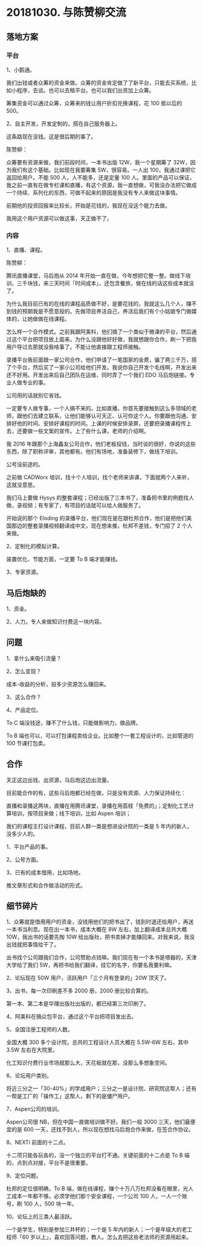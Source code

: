 # 20181030. 与陈赞柳交流


## 落地方案

### 平台

1、小鹅通。

我们出钱或者众筹的资金来做。众筹的资金肯定做了了新平台，只能去买系统，比如小程序，去谈。也可以去租平台。也可以我们出资加上众筹。

筹集资金可以通过众筹，众筹来的钱让用户折扣兑换课程，花 100 抵以后的 500。

2、自主开发，开发定制的，搭在自己服务器上。

这条路现在没钱。这是很后期的事了。

陈赞柳：

众筹要有资源来做，我们前段时间，一本书出版 12W，我一个星期筹了 32W，因为我们有这个基础。比如现在我要筹集 5W，很容易。一人出 100，我通过课把它返回给用户。不能 500 人，人不能多，还是定量 100 人。里面的产品可以保证，我之前一直有在做专栏课和直播，有这个资源，我一直想做，可我没办法把它做成一个持续、系列化的东西，可做不起来的原因是我没有专人来做这块事情。

前期他的投资回报率比较长，开始是花钱的，我现在没这个能力去做。

我用这个用户资源可以做这事，天正做不了。

### 内容

1、直播、课程。

陈赞柳：

腾讯直播课堂，马后炮从 2014 年开始一直在做，今年想把它整一整。做线下培训，三千块钱，来三天时间「时间成本」，还包含餐旅，做在线的话这些成本就没了。

为什么我目前已有的在线的课程品质做不好，是要花钱的，我就这么几个人，赚不到钱的预期我是不愿意投的。先做项目养活自己，养活后我们有个小姑娘专门做媒体的，让她做做在线课程。

怎么样一个合作模式。之前我跟阿美科，他们搞了一个类似于微课的平台，然后通过这个平台把项目放上面来。为什么没跟他好好做，我就想跟你合作，刷一下把我用户导过去那就没我啥事了。不能让他直接跟工程师接触。

录播平台我前面跟一家公司合作，他们申请了一笔国家的金费，骗了两三千万，搭了个平台，然后买了一家小公司给他们开发。我说你自己开发个毛线啊，开发出来还不好用。开发出来后自己团队在运维，同时弄了一个我们 EDO 马后炮链接。专业人做专业的事。

公司用的话就别它省钱。

一定要专人做专事，一个人搞不来的。比如直播，你首先要接触到这么多领域的老师，跟他们去建立联系，让他们能够认可天正、认可你这个人。你要跟他沟通、安排好他的时间、安排好课程的时间。上课的时候安排录屏，还要把录播课程传上去，还要做一些文案的宣传。上了些什么课，老师的介绍啊。

我 2016 年跟那个上海鑫友公司合作，他们老板投钱，当时谈的很好，你说的这些东西，除了职称评审，其他都有。他们有场地，准备装修下，做线下培训。

公号没前途的。

之前做 CADWorx 培训，找十个人培训，找个老师来讲课，下面就两个人来听，这就没意思。

我们马上要做 Hysys 的整套课程；已经出版了三本书了，准备把书里的例题找人做，录视频；有专家了，有项目的话就可以给人做服务了。

 开始说的那个 Eloding 的录播平台，他们现在是在跟杜邦合作，他们是把他们美国那边的整套录播视频翻译成中文，现在想来推，杜邦不差钱，专门招了 2 个人来做。

2、定制化的模拟计算。

装置优化、节能方面，一定要 To B 端才能赚钱。

3、专家资源。

## 马后炮缺的

1、资金。

2、人力。专人来做知识付费这一块内容。

## 问题

1、拿什么来吸引流量？

2、怎么变现？

成本-收益的分析，投多少资源怎么赚回来。

3、这么合作？

4、产品定位。

To C 端没钱途，赚不了什么钱，只能做影响力，做品牌。

To B 端也可以，可以打包课程卖给企业。比如整个一套工程设计的，比如管道的 100 节课打包卖。


## 合作

天正这边出钱、出资源，马后炮这边出流量。

目前能合作的有，这些马后炮都已经在做，只是没有资源、人力保证持续化：

直播和录播这两块，直播在用腾讯课堂，录播在用荔枝「免费的」；定制化工艺计算培训，按项目来做；线下培训，比如 Aspen 培训；

我们的课程主打设计课程，目前人群一类是想进设计院的一类是 5 年内的新人，没多少人的。

1、平台产品的事。

2、公号方面。

3、已有的成本借用，比如场地。

推文章形式和合作做活动的形式。


## 细节碎片

1、众筹就是借用用户的资金，没钱用他们的把书出了，钱到时退还给用户，再送一本书当利息。现在出一本书，成本大概在 8W 左右，加上翻译成本总共大概 10W，我出书的话要先掏 10W 给出版社，把书卖掉才能赚回来。对我来说，我没出钱就把事情给干了。

出书找个公司跟我们合作，公司赞助点钱嘛。我们现在有一个本书是塔器的，天津大学给了我们 5W，再把书给我们翻译，挂它的名字，你要名我要利嘛。

2、论坛现在 50W 用户，活跃用户「三个月有登录的」20W 顶天了。

3、出书，每一次印刷差不多 2000 册，2000 册比较合算的。

第一本、第二本是华理出版社出版的，都已经第三次印刷了。

4、阿美科在搞众包平台，通过这个平台把项目发出去。

5、全国注册工程师的人数。

全国大概 300 多个设计院，总共的工程设计人员大概在 5.5W-6W 左右，其中 3.5W 左右在大院里。

化工知识付费行业市场就那么大，天花板就在那，没那么多想象空间。

6、论坛用户类别。

将近三分之一「30-40%」的学成用户；三分之一是设计院、研究院这帮人；还有一帮是工厂的「操作工」这帮人，剩下的是僵尸用户。

7、Aspen公司的培训。

Aspen公司很 NB，但在中国一直做培训做不好。我们一般 3000 三天，他们最便宜的是 600 一天，还找不到人，所以现在想找马后炮合作来做，在签合作协议。

8、NEXTi 前面的十二点。

十二项只能各玩各的，没一个独立的平台打不通。关键前面的十二点是 To B 端的，点到点对接，平台不是很重要。

9、定位问题。

杜邦的定位很明确，To B 端，做在线课程，赚个十万八万杜邦没看在眼里，光人工成本一年都不够。必须学他们那个安全课程，一个公司 100 人，一人一个账号，刷 100 人，500 块一年。

10、论坛上的三类人最活跃。

一个是学生，特别是参加三井杯的；一个是 5 年内的新人；一个是年级大的老工程师「60 岁以上」，喜欢回答问题，教人。怎么去把这些老法师的资源用起来。



